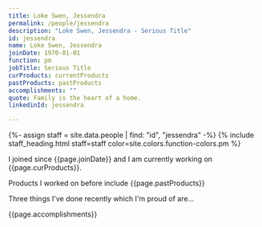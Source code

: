 ```yaml
---
title: Loke Swen, Jessendra
permalink: /people/jessendra
description: "Loke Swen, Jessendra - Serious Title"
id: jessendra
name: Loke Swen, Jessendra
joinDate: 1970-01-01
function: pm
jobTitle: Serious Title
curProducts: currentProducts
pastProducts: pastProducts
accomplishments: ""
quote: Family is the heart of a home.
linkedinId: jessendra

---
```


{%- assign staff = site.data.people | find: "id", "jessendra" -%}
{% include staff_heading.html staff=staff color=site.colors.function-colors.pm %}

<p>I joined since {{page.joinDate}} and I am currently working on {{page.curProducts}}.</p>

<p>Products I worked on before include {{page.pastProducts}}</p>

<p>Three things I've done recently which I'm proud of are...</p>
{{page.accomplishments}}
